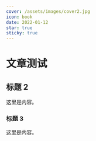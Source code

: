 ```yaml
---
cover: /assets/images/cover2.jpg
icon: book
date: 2022-01-12
star: true
sticky: true
---
```


# 文章测试

## 标题 2

这里是内容。

### 标题 3

这里是内容。
